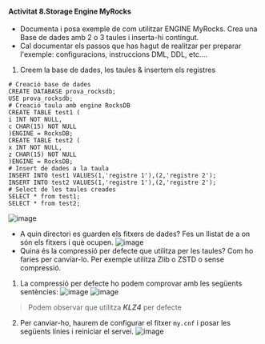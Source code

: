 #### Activitat 8.Storage Engine MyRocks

-	Documenta i posa exemple de com utilitzar ENGINE MyRocks. Crea una Base de dades amb 2 o 3 taules i inserta-hi contingut.
-	Cal documentar els passos que has hagut de realitzar per preparar l'exemple: configuracions, instruccions DML, DDL, etc....
1. Creem la base de dades, les taules & insertem els registres
```mysql
# Creació base de dades
CREATE DATABASE prova_rocksdb;
USE prova_rocksdb;
# Creació taula amb engine RocksDB
CREATE TABLE test1 (
i INT NOT NULL, 
c CHAR(15) NOT NULL
)ENGINE = RocksDB;
CREATE TABLE test2 (
x INT NOT NULL, 
z CHAR(15) NOT NULL
)ENGINE = RocksDB;
# Insert de dades a la taula
INSERT INTO test1 VALUES(1,'registre 1'),(2,'registre 2');
INSERT INTO test2 VALUES(1,'registre 1'),(2,'registre 2');
# Select de les taules creades
SELECT * from test1;
SELECT * from test2;
```
![image](https://user-images.githubusercontent.com/79662843/161082889-c160f978-8449-4580-8b78-14efe51f6678.png)

-	A quin directori es guarden els fitxers de dades? Fes un llistat de a on són els fitxers i què ocupen.
![image](https://user-images.githubusercontent.com/79662843/161087320-29645b05-dcd7-42dc-b9a4-fbcf82437185.png)
- Quina és la compressió per defecte que utilitza per les taules? Com ho faries per canviar-lo. Per exemple utilitza Zlib o ZSTD o sense compressió.
1. La compressió per defecte ho podem comprovar amb les següents sentències:
![image](https://user-images.githubusercontent.com/79662843/161087949-e70e97ad-c935-4b37-ba47-14d275141dc3.png)
![image](https://user-images.githubusercontent.com/79662843/161088016-09881f19-445c-4b00-9d69-589c43476edf.png)

 >Podem observar que utilitza _**KLZ4**_ per defecte

2. Per canviar-ho, haurem de configurar el fitxer ``my.cnf`` i posar les següents línies i reiniciar el servei.
![image](https://user-images.githubusercontent.com/79662843/161089376-9911c023-0435-461f-84a5-cbad30f9a637.png)




